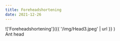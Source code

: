 ```yaml
---
title: Foreheadshortening
date: 2021-12-26
---
```


!['Foreheadshortening']({{ '/img/Head3.jpeg' | url }} )
<br>
Ant head